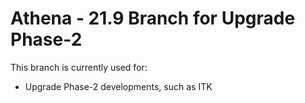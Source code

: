 Athena - 21.9 Branch for Upgrade Phase-2
==========================

This branch is currently used for:
- Upgrade Phase-2 developments, such as ITK
